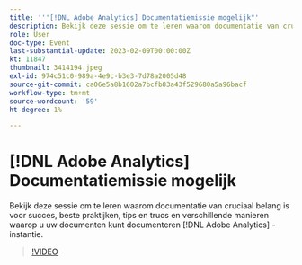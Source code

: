 ```yaml
---
title: '''[!DNL Adobe Analytics] Documentatiemissie mogelijk"'
description: Bekijk deze sessie om te leren waarom documentatie van cruciaal belang is voor succes, beste praktijken, tips en trucs en verschillende manieren waarop u uw documenten kunt documenteren [!DNL Adobe Analytics] -instantie. Juni 2022
role: User
doc-type: Event
last-substantial-update: 2023-02-09T00:00:00Z
kt: 11847
thumbnail: 3414194.jpeg
exl-id: 974c51c0-989a-4e9c-b3e3-7d78a2005d48
source-git-commit: ca06e5a8b1602a7bcfb83a43f529680a5a96bacf
workflow-type: tm+mt
source-wordcount: '59'
ht-degree: 1%

---
```


# [!DNL Adobe Analytics] Documentatiemissie mogelijk

Bekijk deze sessie om te leren waarom documentatie van cruciaal belang is voor succes, beste praktijken, tips en trucs en verschillende manieren waarop u uw documenten kunt documenteren [!DNL Adobe Analytics] -instantie.

>[!VIDEO](https://video.tv.adobe.com/v/3414194/?quality=12&learn=on)
